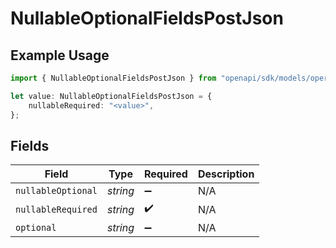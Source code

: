 # NullableOptionalFieldsPostJson

## Example Usage

```typescript
import { NullableOptionalFieldsPostJson } from "openapi/sdk/models/operations";

let value: NullableOptionalFieldsPostJson = {
    nullableRequired: "<value>",
};
```

## Fields

| Field              | Type               | Required           | Description        |
| ------------------ | ------------------ | ------------------ | ------------------ |
| `nullableOptional` | *string*           | :heavy_minus_sign: | N/A                |
| `nullableRequired` | *string*           | :heavy_check_mark: | N/A                |
| `optional`         | *string*           | :heavy_minus_sign: | N/A                |